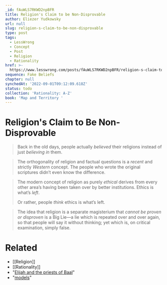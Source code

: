 ```yaml
---
_id: fAuWLS7RKWD2npBFR
title: Religion's Claim to be Non-Disprovable
author: Eliezer Yudkowsky
url: null
slug: religion-s-claim-to-be-non-disprovable
type: post
tags:
  - LessWrong
  - Concept
  - Post
  - Religion
  - Rationality
href: >-
  https://www.lesswrong.com/posts/fAuWLS7RKWD2npBFR/religion-s-claim-to-be-non-disprovable
sequence: Fake Beliefs
chapter: null
synchedAt: '2022-09-01T09:12:09.618Z'
status: todo
collection: 'Rationality: A-Z'
book: 'Map and Territory '
---
```


# Religion's Claim to Be Non-Disprovable
> Back in the old days, people actually _believed_ their religions instead of just _believing in_ them.

> The orthogonality of religion and factual questions is a _recent_ and strictly _Western_ concept. The people who wrote the original scriptures didn’t even know the difference.

> The modern concept of religion as purely _ethical_ derives from every other area’s having been taken over by better institutions. Ethics is what’s _left_.
>
> Or rather, people _think_ ethics is what’s left.

> The idea that religion is a separate magisterium that _cannot be proven or disproven_ is a Big Lie—a lie which is repeated over and over again, so that people will say it without thinking; yet which is, on critical examination, simply false.
# Related

- [[Religion]]
- [[Rationality]]
- "[Elijah and the priests of Baal](http://web.archive.org/web/20100312042939/http://www.nccbuscc.org/nab/bible/1kings/1kings18.htm)"
- "[models](http://www.skepticfiles.org/atheist/genesisd.htm)"